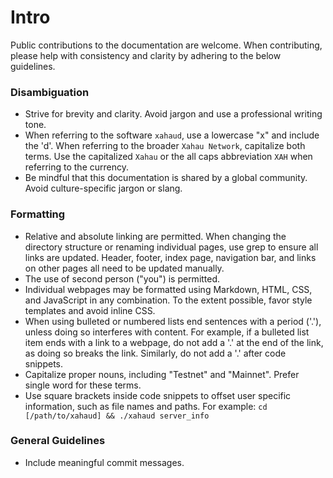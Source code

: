 # Intro
Public contributions to the documentation are welcome. When contributing, please help with consistency and clarity by adhering to the below guidelines.

### Disambiguation
* Strive for brevity and clarity. Avoid jargon and use a professional writing tone.
* When referring to the software `xahaud`, use a lowercase "x" and include the 'd'. When referring to the broader `Xahau Network`, capitalize both terms. Use the capitalized `Xahau` or the all caps abbreviation `XAH` when referring to the currency.
* Be mindful that this documentation is shared by a global community. Avoid culture-specific jargon or slang.

### Formatting
* Relative and absolute linking are permitted. When changing the directory structure or renaming individual pages, use grep to ensure all links are updated. Header, footer, index page, navigation bar, and links on other pages all need to be updated manually.
* The use of second person ("you") is permitted.
* Individual webpages may be formatted using Markdown, HTML, CSS, and JavaScript in any combination. To the extent possible, favor style templates and avoid inline CSS.
* When using bulleted or numbered lists end sentences with a period ('.'), unless doing so interferes with content. For example, if a bulleted list item ends with a link to a webpage, do not add a '.' at the end of the link, as doing so breaks the link. Similarly, do not add a '.' after code snippets.
* Capitalize proper nouns, including "Testnet" and "Mainnet". Prefer single word for these terms.
* Use square brackets inside code snippets to offset user specific information, such as file names and paths. For example: `cd [/path/to/xahaud] && ./xahaud server_info`

### General Guidelines
* Include meaningful commit messages.
